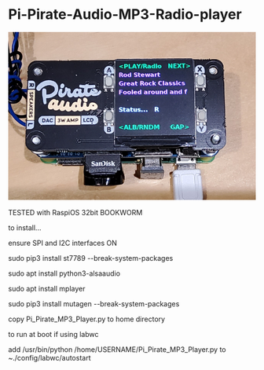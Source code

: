 # Pi-Pirate-Audio-MP3-Radio-player

![Image](image.jpg)

TESTED with RaspiOS 32bit BOOKWORM

to install...

ensure SPI and I2C interfaces ON

sudo pip3 install st7789 --break-system-packages

sudo apt install python3-alsaaudio

sudo apt install mplayer

sudo pip3 install mutagen --break-system-packages

copy Pi_Pirate_MP3_Player.py to home directory

to run at boot if using labwc

add /usr/bin/python /home/USERNAME/Pi_Pirate_MP3_Player.py to ~./config/labwc/autostart
